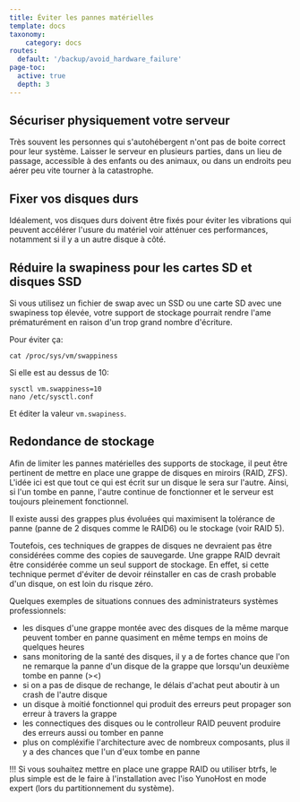 ```yaml
---
title: Éviter les pannes matérielles
template: docs
taxonomy:
    category: docs
routes:
  default: '/backup/avoid_hardware_failure'
page-toc:
  active: true
  depth: 3
---
```


## Sécuriser physiquement votre serveur
Très souvent les personnes qui s'autohébergent n'ont pas de boite correct pour leur système. Laisser le serveur en plusieurs parties, dans un lieu de passage, accessible à des enfants ou des animaux, ou dans un endroits peu aérer peu vite tourner à la catastrophe.

## Fixer vos disques durs
Idéalement, vos disques durs doivent être fixés pour éviter les vibrations qui peuvent accélérer l'usure du matériel voir atténuer ces performances, notamment si il y a un autre disque à côté.

## Réduire la swapiness pour les cartes SD et disques SSD
Si vous utilisez un fichier de swap avec un SSD ou une carte SD avec une swapiness top élevée, votre support de stockage pourrait rendre l'ame prématurément en raison d'un trop grand nombre d'écriture.

Pour éviter ça:
```
cat /proc/sys/vm/swappiness
```
Si elle est au dessus de 10:
```
sysctl vm.swappiness=10
nano /etc/sysctl.conf
```
Et éditer la valeur `vm.swapiness`.

## Redondance de stockage
Afin de limiter les pannes matérielles des supports de stockage, il peut être pertinent de mettre en place une grappe de disques en miroirs (RAID, ZFS). L'idée ici est que tout ce qui est écrit sur un disque le sera sur l'autre. Ainsi, si l'un tombe en panne, l'autre continue de fonctionner et le serveur est toujours pleinement fonctionnel.

Il existe aussi des grappes plus évoluées qui maximisent la tolérance de panne (panne de 2 disques comme le RAID6) ou le stockage (voir RAID 5).

Toutefois, ces techniques de grappes de disques ne devraient pas être considérées comme des copies de sauvegarde. Une grappe RAID devrait être considérée comme un seul support de stockage. En effet, si cette technique permet d'éviter de devoir réinstaller en cas de crash probable d'un disque, on est loin du risque zéro.

Quelques exemples de situations connues des administrateurs systèmes professionnels:
* les disques d'une grappe montée avec des disques de la même marque peuvent tomber en panne quasiment en même temps en moins de quelques heures
* sans monitoring de la santé des disques, il y a de fortes chance que l'on ne remarque la panne d'un disque de la grappe que lorsqu'un deuxième tombe en panne (><)
* si on a pas de disque de rechange, le délais d'achat peut aboutir à un crash de l'autre disque
* un disque à moitié fonctionnel qui produit des erreurs peut propager son erreur à travers la grappe
* les connectiques des disques ou le controlleur RAID peuvent produire des erreurs aussi ou tomber en panne
* plus on compléxifie l'architecture avec de nombreux composants, plus il y a des chances que l'un d'eux tombe en panne

!!! Si vous souhaitez mettre en place une grappe RAID ou utiliser btrfs, le plus simple est de le faire à l'installation avec l'iso YunoHost en mode expert (lors du partitionnement du système).
